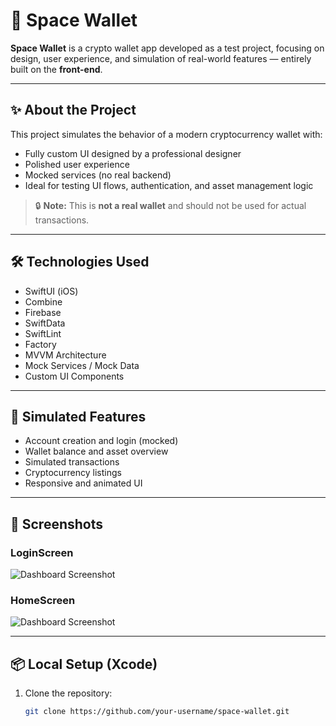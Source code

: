 # 🚀 Space Wallet

**Space Wallet** is a crypto wallet app developed as a test project, focusing on design, user experience, and simulation of real-world features — entirely built on the **front-end**.

---

## ✨ About the Project

This project simulates the behavior of a modern cryptocurrency wallet with:

- Fully custom UI designed by a professional designer  
- Polished user experience  
- Mocked services (no real backend)  
- Ideal for testing UI flows, authentication, and asset management logic

> 🔒 **Note:** This is **not a real wallet** and should not be used for actual transactions.

---

## 🛠️ Technologies Used

- SwiftUI (iOS)
- Combine
- Firebase
- SwiftData
- SwiftLint
- Factory
- MVVM Architecture
- Mock Services / Mock Data
- Custom UI Components

---

## 📱 Simulated Features

- Account creation and login (mocked)
- Wallet balance and asset overview
- Simulated transactions
- Cryptocurrency listings
- Responsive and animated UI

---

## 📸 Screenshots

### LoginScreen
![Dashboard Screenshot](Assets/login_screenshot.png)

### HomeScreen
![Dashboard Screenshot](Assets/homepage_screenshot.png)

---

## 📦 Local Setup (Xcode)

1. Clone the repository:
   ```bash
   git clone https://github.com/your-username/space-wallet.git
